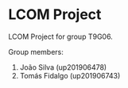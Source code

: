 # LCOM Project

LCOM Project for group T9G06.

Group members:

1. João Silva (up201906478)
2. Tomás Fidalgo (up201906743)

